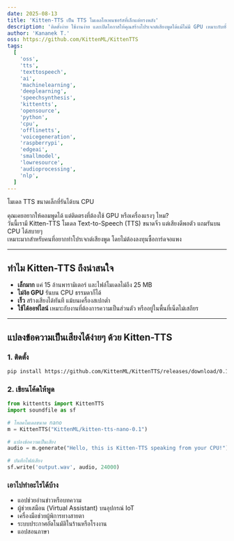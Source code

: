```yaml
---
date: 2025-08-13
title: 'Kitten-TTS เป็น TTS โมเดลโอเพนซอร์สที่เล็กแต่ทรงพลัง'
description: 'ติดตั้งง่าย ใช้งานง่าย และเปิดโอกาสให้คุณสร้างโปรเจกต์เสียงพูดได้แม้ไม่มี GPU เหมาะกับทั้งงานทดลองและงานจริงบนเครื่องเล็กๆ เช่น Raspberry Pi หรือแม้แต่โน้ตบุ๊กเก่า'
author: 'Kananek T.'
oss: https://github.com/KittenML/KittenTTS
tags:
  [
    'oss',
    'tts',
    'texttospeech',
    'ai',
    'machinelearning',
    'deeplearning',
    'speechsynthesis',
    'kittentts',
    'opensource',
    'python',
    'cpu',
    'offlinetts',
    'voicegeneration',
    'raspberrypi',
    'edgeai',
    'smallmodel',
    'lowresource',
    'audioprocessing',
    'nlp',
  ]
---
```


โมเดล TTS ขนาดเล็กที่รันได้บน CPU

คุณเคยอยากให้คอมพูดได้ แต่ติดตรงที่ต้องใช้ GPU หรือเครื่องแรงๆ ไหม?  
วันนี้เรามี Kitten-TTS โมเดล Text-to-Speech (TTS) ขนาดจิ๋ว แต่เสียงดีพอตัว แถมรันบน CPU ได้สบายๆ  
เหมาะมากสำหรับคนที่อยากทำโปรเจกต์เสียงพูด โดยไม่ต้องลงทุนซื้อการ์ดจอแพง

---

## ทำไม Kitten-TTS ถึงน่าสนใจ

- **เล็กมาก** แค่ 15 ล้านพารามิเตอร์ และไฟล์โมเดลไม่ถึง 25 MB
- **ไม่ง้อ GPU** รันบน CPU ธรรมดาก็ได้
- **เร็ว** สร้างเสียงได้ทันที แม้บนเครื่องสเปกต่ำ
- **ใช้ได้ออฟไลน์** เหมาะกับงานที่ต้องการความเป็นส่วนตัว หรืออยู่ในพื้นที่เน็ตไม่เสถียร

---

## แปลงข้อความเป็นเสียงได้ง่ายๆ ด้วย Kitten-TTS

### 1. ติดตั้ง

```bash
pip install https://github.com/KittenML/KittenTTS/releases/download/0.1/kittentts-0.1.0-py3-none-any.whl
```

### 2. เขียนโค้ดให้พูด

```python
from kittentts import KittenTTS
import soundfile as sf

# โหลดโมเดลขนาด nano
m = KittenTTS("KittenML/kitten-tts-nano-0.1")

# แปลงข้อความเป็นเสียง
audio = m.generate("Hello, this is Kitten-TTS speaking from your CPU!")

# บันทึกไฟล์เสียง
sf.write('output.wav', audio, 24000)
```

### เอาไปทำอะไรได้บ้าง

- แอปช่วยอ่านข่าวหรือบทความ
- ผู้ช่วยเสมือน (Virtual Assistant) บนอุปกรณ์ IoT
- เครื่องมือช่วยผู้พิการทางสายตา
- ระบบประกาศอัตโนมัติในร้านหรือโรงงาน
- แอปสอนภาษา
